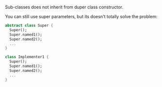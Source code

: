 Sub-classes does not inherit from duper class constructor.

You can still use super parameters, but its doesn't totally solve the problem:

```dart
abstract class Super {
  Super();
  Super.named1();
  Super.named2();
  ...
} 

class Implementer1 {
  Super();
  Super.named1();
  Super.named2();
  ...
} 
```
